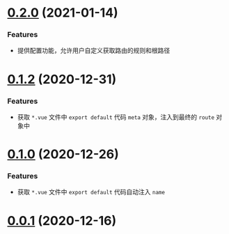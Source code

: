 # [0.2.0](https://github.com/evan-lin9/vue-cli-plugin-primary) (2021-01-14)


### Features

* 提供配置功能，允许用户自定义获取路由的规则和根路径


# [0.1.2](https://github.com/evan-lin9/vue-cli-plugin-primary/commit/d737887a7968f90dc98f5105655d5500393df4dc) (2020-12-31)


### Features

* 获取 `*.vue` 文件中 `export default` 代码 `meta` 对象，注入到最终的 `route` 对象中


# [0.1.0](https://github.com/evan-lin9/vue-cli-plugin-primary/commit/721056d623a7cb61e6bb0735f237a14cce7da48e) (2020-12-26)


### Features

* 获取 `*.vue` 文件中 `export default` 代码自动注入 `name`


# [0.0.1](https://github.com/evan-lin9/vue-cli-plugin-primary/commit/afa9f1def644e347662bc313b59d09baa7b3a323) (2020-12-16)